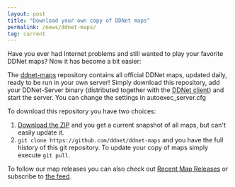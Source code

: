 ```yaml
---
layout: post
title: "Download your own copy of DDNet maps"
permalink: /news/ddnet-maps/
tag: current
---
```


Have you ever had Internet problems and still wanted to play your favorite DDNet maps? Now it has become a bit easier:

The [ddnet-maps](https://github.com/ddnet/ddnet-maps) repository contains all official DDNet maps, updated daily, ready to be run in your own server! Simply download this repository, add your DDNet-Server binary (distributed together with the [DDNet client](https://ddnet.tw/downloads/)) and start the server. You can change the settings in autoexec_server.cfg

To download this repository you have two choices:

1. [Download the ZIP](https://github.com/ddnet/ddnet-maps/archive/master.zip) and you get a current snapshot of all maps, but can't easily update it.
2. `git clone https://github.com/ddnet/ddnet-maps` and you have the full history of this git repository. To update your copy of maps simply execute `git pull`.

To follow our map releases you can also check out [Recent Map Releases](https://ddnet.tw/releases/) or subscribe to [the feed](https://ddnet.tw/releases/feed/).
